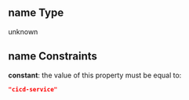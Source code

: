 ## name Type

unknown

## name Constraints

**constant**: the value of this property must be equal to:

```json
"cicd-service"
```
